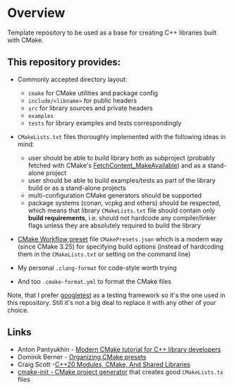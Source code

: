 # Overview

Template repository to be used as a base for creating C++ libraries built with CMake.

## This repository provides:

* Commonly accepted directory layout:

  - `cmake` for CMake utilities and package config
  - `include/<libname>` for public headers
  - `src` for library sources and private headers
  - `examples`
  - `tests` for library examples and tests correspondingly

* `CMakeLists.txt` files thoroughly implemented with the following ideas in mind:

  - user should be able to build library both as subproject (probably fetched with CMake's
    [FetchContent_MakeAvailable](https://cmake.org/cmake/help/latest/module/FetchContent.html)) and as a stand-alone project
  - user should be able to build examples/tests as part of the library build or as a stand-alone projects
  - multi-configuration CMake generators should be supported
  - package systems (conan, vcpkg and others) should be respected, which means that library `CMakeLists.txt` file should contain
    only **build requirements**, i.e. should not hardcode any compiler/linker flags unless they are absolutely required to build
    the library

* [CMake Workflow preset](https://cmake.org/cmake/help/latest/manual/cmake-presets.7.html) file `CMakePresets.json` which is a
  modern way (since CMake 3.25) for specifying build options (instead of hardcoding them in the `CMakeLists.txt` or setting
  on the command line)

* My personal `.clang-format` for code-style worth trying

* And too `.cmake-format.yml` to format the CMake files

Note, that I prefer [googletest](https://github.com/google/googletest) as a testing framework so it's the one used in this
repository. Still it's not a big deal to replace it with any other of your choice.


## Links

* Anton Pantyukhin - [Modern CMake tutorial for C++ library developers](https://medium.com/@pananton/modern-cmake-tutorial-for-c-library-developers-12f3bf57dc87)
* Dominik Berner - [Organizing CMake presets](https://dominikberner.ch/cmake-presets-best-practices/)
* Craig Scott -[C++20 Modules, CMake, And Shared Libraries](https://crascit.com/category/cmake/)
* [cmake-init - CMake project generator](https://github.com/friendlyanon/cmake-init) that creates good `CMakeLists.tx` files

